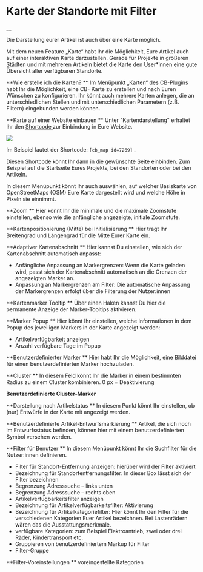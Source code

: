 #  Karte der Standorte mit Filter

__

Die Darstellung eurer Artikel ist auch über eine Karte möglich.

Mit dem neuen Feature „Karte“ habt Ihr die Möglichkeit, Eure Artikel auch auf
einer interaktiven Karte darzustellen. Gerade für Projekte in größeren Städten
und mit mehreren Artikeln bietet die Karte den User*innen eine gute Übersicht
aller verfügbaren Standorte.

**Wie erstelle ich die Karten?
** Im Menüpunkt „Karten“ des CB-Plugins habt Ihr die Möglichkeit, eine CB-
Karte zu erstellen und nach Euren Wünschen zu konfigurieren. Ihr könnt auch
mehrere Karten anlegen, die an unterschiedlichen Stellen und mit
unterschiedlichen Parametern (z.B. Filtern) eingebunden werden können.

**Karte auf einer Website einbauen
** Unter "Kartendarstellung" erhaltet Ihr den [ Shortcode
](/dokumentation/einstellungen/shortcodes) zur Einbindung in Eure Website.

![](/img/957a7390e373d5a57eb94eb1f9fa2980.png)

Im Beispiel lautet der Shortcode: ` [cb_map id=7269] ` .

Diesen Shortcode könnt Ihr dann in die gewünschte Seite einbinden. Zum
Beispiel auf die Startseite Eures Projekts, bei den Standorten oder bei den
Artikeln.

In diesem Menüpunkt könnt Ihr auch auswählen, auf welcher Basiskarte von
OpenStreetMaps (OSM) Eure Karte dargestellt wird und welche Höhe in Pixeln sie
einnimmt.

**Zoom
** Hier könnt Ihr die minimale und die maximale Zoomstufe einstellen, ebenso
wie die anfängliche angezeigte, initiale Zoomstufe.

**Kartenpositionierung (Mitte) bei Initialisierung
** Hier tragt Ihr Breitengrad und Längengrad für die Mitte Eurer Karte ein.

**Adaptiver Kartenabschnitt
** Hier kannst Du einstellen, wie sich der Kartenabschnitt automatisch
anpasst:

  * Anfängliche Anpassung an Markergrenzen: Wenn die Karte geladen wird, passt sich der Kartenabschnitt automatisch an die Grenzen der angezeigten Marker an.
  * Anpassung an Markergrenzen am Filter: Die automatische Anpassung der Markergrenzen erfolgt über die Filterung der Nutzer:innen

**Kartenmarker Tooltip
** Über einen Haken kannst Du hier die permanente Anzeige der Marker-Tooltips
aktivieren.

**Marker Popup
** Hier könnt Ihr einstellen, welche Informationen in dem Popup des jeweiligen
Markers in der Karte angezeigt werden:

  * Artikelverfügbarkeit anzeigen
  * Anzahl verfügbare Tage im Popup

**Benutzerdefinierter Marker
** Hier habt Ihr die Möglichkeit, eine Bilddatei für einen benutzerdefinierten
Marker hochzuladen.

**Cluster
** In diesem Feld könnt Ihr die Marker in einem bestimmten Radius zu einem
Cluster kombinieren. 0 px = Deaktivierung

**Benutzerdefinierte Cluster-Marker**

**Darstellung nach Artikelstatus
** In diesem Punkt könnt Ihr einstellen, ob (nur) Entwürfe in der Karte mit
angezeigt werden.

**Benutzerdefinierte Artikel-Entwurfsmarkierung
** Artikel, die sich noch im Entwurfsstatus befinden, können hier mit einem
benutzerdefinierten Symbol versehen werden.

**Filter für Benutzer
** In diesem Menüpunkt könnt Ihr die Suchfilter für die Nutzer:innen
definieren.

  * Filter für Standort-Entfernung anzeigen: hierüber wird der Filter aktiviert
  * Bezeichnung für Standortentfernungsfilter: In dieser Box lässt sich der Filter bezeichnen
  * Begrenzung Adresssuche – links unten
  * Begrenzung Adresssuche – rechts oben
  * Artikelverfügbarkeitsfilter anzeigen
  * Bezeichnung für Artikelverfügbarkeitsfilter: Aktivierung
  * Bezeichnung für Artikelkategoriefilter: Hier könnt Ihr den Filter für die verschiedenen Kategorien Euer Artikel bezeichnen. Bei Lastenrädern wären das die Ausstattungsmerkmale.
  * verfügbare Kategorien: zum Beispiel Elektroantrieb, zwei oder drei Räder, Kindertransport etc.
  * Gruppieren von benutzerdefiniertem Markup für Filter
  * Filter-Gruppe

**Filter-Voreinstellungen
** voreingestellte Kategorien

